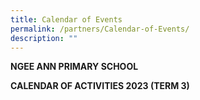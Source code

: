 ```yaml
---
title: Calendar of Events
permalink: /partners/Calendar-of-Events/
description: ""
---
```

**NGEE ANN PRIMARY SCHOOL**

**CALENDAR OF ACTIVITIES 2023 (TERM 3)**

